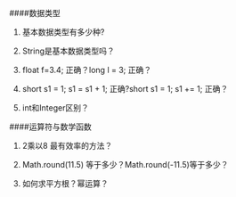 ####数据类型
1. 基本数据类型有多少种?

2. String是基本数据类型吗？

3. float f=3.4; 正确？long l = 3; 正确？

4. short s1 = 1; s1 = s1 + 1; 正确?short s1 = 1; s1 += 1; 正确？

5. int和Integer区别？

####运算符与数学函数
1. 2乘以8 最有效率的方法？

2. Math.round(11.5) 等于多少？Math.round(-11.5)等于多少？

2. 如何求平方根？幂运算？

